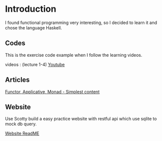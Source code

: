 # Introduction

I found functional programming very interesting, so I decided to learn it and chose the language Haskell. 

## Codes
This is the exercise code example when I follow the learning videos.

videos : (lecture 1-4)
[Youtube](https://www.youtube.com/watch?v=6MsQcUprO9o)

## Articles

[Functor, Applicative, Monad - Simplest content](/articles/Functor,Applicative,Monad.md)

## Website

Use Scotty build a easy practice website with restful api which use sqlite to mock db query.

[Website ReadME](/website/readme.md)